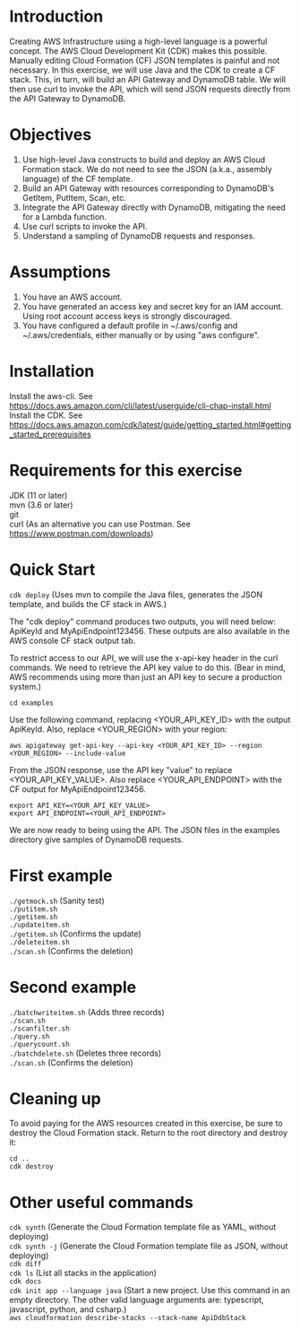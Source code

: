 # Introduction
Creating AWS Infrastructure using a high-level language is a powerful concept. The AWS Cloud Development Kit (CDK) makes this possible.
Manually editing Cloud Formation (CF) JSON templates is painful and not necessary.
In this exercise, we will use Java and the CDK to create a CF stack. This, in turn, will build an API Gateway and DynamoDB table.
We will then use curl to invoke the API, which will send JSON requests directly from the API Gateway to DynamoDB.

# Objectives
1. Use high-level Java constructs to build and deploy an AWS Cloud Formation stack. We do not need to see the JSON (a.k.a., assembly language) of the CF template.
2. Build an API Gateway with resources corresponding to DynamoDB's GetItem, PutItem, Scan, etc.
3. Integrate the API Gateway directly with DynamoDB, mitigating the need for a Lambda function.
4. Use curl scripts to invoke the API.
5. Understand a sampling of DynamoDB requests and responses.

# Assumptions
1. You have an AWS account.
2. You have generated an access key and secret key for an IAM account. Using root account access keys is strongly discouraged.
3. You have configured a default profile in ~/.aws/config and ~/.aws/credentials, either manually or by using "aws configure".

# Installation
Install the aws-cli. See https://docs.aws.amazon.com/cli/latest/userguide/cli-chap-install.html \
Install the CDK. See https://docs.aws.amazon.com/cdk/latest/guide/getting_started.html#getting_started_prerequisites

# Requirements for this exercise
JDK (11 or later)\
mvn (3.6 or later)\
git\
curl (As an alternative you can use Postman. See https://www.postman.com/downloads)

# Quick Start
`cdk deploy`  (Uses mvn to compile the Java files, generates the JSON template, and builds the CF stack in AWS.)

The "cdk deploy" command produces two outputs, you will need below: ApiKeyId and MyApiEndpoint123456. These outputs are also available in the AWS console CF stack output tab. 

To restrict access to our API, we will use the x-api-key header in the curl commands. We need to retrieve the API key value to do this.
(Bear in mind, AWS recommends using more than just an API key to secure a production system.)

`cd examples`

Use the following command, replacing <YOUR_API_KEY_ID> with the output ApiKeyId. Also, replace <YOUR_REGION> with your region:

`aws apigateway get-api-key --api-key <YOUR_API_KEY_ID> --region <YOUR_REGION> --include-value`

From the JSON response, use the API key "value" to replace <YOUR_API_KEY_VALUE>. Also replace <YOUR_API_ENDPOINT> with the CF output for MyApiEndpoint123456.

`export API_KEY=<YOUR_API_KEY_VALUE>`\
`export API_ENDPOINT=<YOUR_API_ENDPOINT>`

We are now ready to being using the API. The JSON files in the examples directory give samples of DynamoDB requests.

# First example
`./getmock.sh` (Sanity test)\
`./putitem.sh`\
`./getitem.sh`\
`./updateitem.sh`\
`./getitem.sh` (Confirms the update)\
`./deleteitem.sh`\
`./scan.sh` (Confirms the deletion)

# Second example
`./batchwriteitem.sh` (Adds three records)\
`./scan.sh`\
`./scanfilter.sh`\
`./query.sh`\
`./querycount.sh`\
`./batchdelete.sh` (Deletes three records)\
`./scan.sh` (Confirms the deletion)

# Cleaning up
To avoid paying for the AWS resources created in this exercise, be sure to destroy the Cloud Formation stack. Return to the root directory and destroy it:

`cd ..`\
`cdk destroy`

# Other useful commands
`cdk synth` (Generate the Cloud Formation template file as YAML, without deploying)\
`cdk synth -j` (Generate the Cloud Formation template file as JSON, without deploying)\
`cdk diff`\
`cdk ls` (List all stacks in the application)\
`cdk docs`\
`cdk init app --language java` (Start a new project. Use this command in an empty directory. The other valid language arguments are: typescript, javascript, python, and csharp.)\
`aws cloudformation describe-stacks --stack-name ApiDdbStack`
